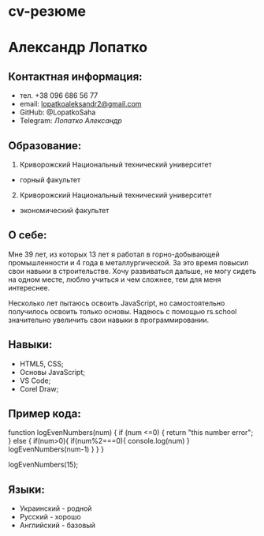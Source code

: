 # cv-резюме
# Александр Лопатко
## Контактная информация:
 + тел. +38 096 686 56 77
 + email: lopatkoaleksandr2@gmail.com
 + GitHub: @LopatkoSaha
 + Telegram: *Лопатко Александр*
## Образование:
 1. Криворожский Национальный технический университет
  + горный факультет
 2. Криворожский Национальный технический университет
  + экономический факультет
## О себе:
 Мне 39 лет, из которых 13 лет я работал в горно-добывающей промышленности и 4 года в металлургической. За это время повысил свои навыки в строительстве. Хочу развиваться дальше, не могу сидеть на одном месте, люблю учиться и чем сложнее, тем для меня интереснее.

Несколько лет пытаюсь освоить JavaScript, но самостоятельно получилось освоить только основы. Надеюсь с помощью rs.school значительно увеличить свои навыки в программировании.
## Навыки:
+ HTML5, CSS;
+ Основы JavaScript;
+ VS Code;
+ Corel Draw;
## Пример кода:
function logEvenNumbers(num) {
    if (num <=0) {
      return "this number error";
    } else { 
      if(num>0){
        if(num%2===0){
        console.log(num)
        }
        logEvenNumbers(num-1)
      }
    }
  }

  logEvenNumbers(15);

## Языки:
  + Украинский - родной
  + Русский - хорошо
  + Английский - базовый



